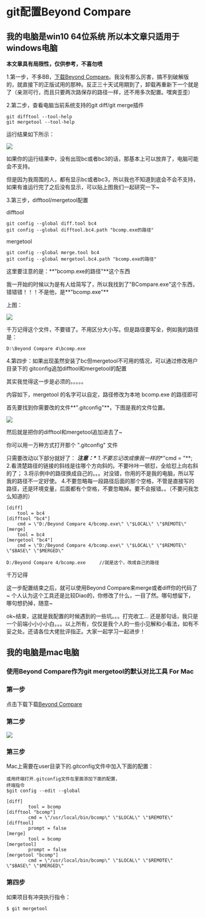 # git配置Beyond Compare

## 我的电脑是win10 64位系统 所以本文章只适用于windows电脑

**本文章具有局限性，仅供参考，不喜勿喷**

1.第一步，不多BB，[下载Beyond Compare](https://links.jianshu.com/go?to=http%3A%2F%2Fwww.scootersoftware.com%2Fdownload.php)。我没有那么厉害，搞不到破解版的，就直接下的正版试用的那种。反正三十天试用期到了，卸载再重新下一个就是了（亲测可行，而且只要两次路保存的路径一样，还不用多次配置。嘿爽歪歪）

2.第二步，查看电脑当前系统支持的git diff/git merge插件

```
git difftool --tool-help
git mergetool --tool-help
```

运行结果如下所示：

![](D:\web\Typora\bug\static\pic\gitconfig01.webp)

如果你的运行结果中，没有出现bc或者bc3的话，那基本上可以放弃了，电脑可能会不支持。

但是因为我周围的人，都有显示bc或者bc3，所以我也不知道到底会不会不支持，如果有谁运行完了之后没有显示，可以贴上图我们一起研究一下~

3.第三步，difftool/mergetool配置

difftool

```
git config --global diff.tool bc4
git config --global difftool.bc4.path "bcomp.exe的路径"
```

mergetool

```
git config --global merge.tool bc4
git config --global mergetool.bc4.path "bcomp.exe的路径"
```

这里要注意的是：**"bcomp.exe的路径"**这个东西

我一开始的时候以为是有人给简写了，所以我找到了"BCompare.exe"这个东西，错错错！！！不是他，是**"bcomp.exe"**

上图：

![](D:\web\Typora\bug\static\pic\gitconfig02.webp)

千万记得这个文件，不要错了。不用区分大小写。但是路径要写全，例如我的路径是：

```
D:\Beyond Compare 4\bcomp.exe
```

4.第四步：如果出现虽然安装了bc但mergetool不可用的情况，可以通过修改用户目录下的 gitconfig追加difftool和mergetool的配置

其实我觉得这一步是必须的。。。。。

内容如下，mergetool 的名字可以自定，路径修改为本地 bcomp.exe 的路径即可

首先要找到你需要改的文件**".gitconfig"**，下图是我的文件位置。

![](D:\web\Typora\bug\static\pic\gitconfig03.png)

然后就是把你的difftool和mergetool追加进去了~

你可以用一万种方式打开那个 ".gitconfig" 文件

只需要改动以下部分就好了：
 ***注意：\***
 1.不要忘记改成像我一样的**"cmd = "**;
 2.看清楚路径的链接的斜线是往哪个方向斜的。不要咔咔一顿怼，全给怼上向右斜的了；
 3.将示例中的路径换成自己的。。。对没错，你用的不是我的电脑，所以写我的路径不一定好使。
 4.不要忽略每一段路径后面的那个空格，不管是直接写的路径，还是环境变量，后面都有个空格，不要忽略掉。要不会报错。。（不要问我怎么知道的）

```
[diff]
    tool = bc4
[difftool "bc4"]
    cmd = \"D:/Beyond Compare 4/bcomp.exe\" \"$LOCAL\" \"$REMOTE\" 
[merge]
    tool = bc4
[mergetool "bc4"]
    cmd = \"D:/Beyond Compare 4/bcomp.exe\" \"$LOCAL\" \"$REMOTE\" \"$BASE\" \"$MERGED\"
```

```
D:/Beyond Compare 4/bcomp.exe     //就是这个，改成自己的路径
```

千万记得

这一步配置结束之后，就可以使用Beyond Compare来merge或者diff你的代码了~
 个人认为这个工具还是比较Diao的，你修改了什么，一目了然。哪句想留下，哪句想扔掉，随意~

ok~结束，这就是我配置的时候遇到的一些坑。。。打完收工...
 还是那句话，我只是一个前端小小小小白。。。以上所有，仅仅是我个人的一些小见解和小看法，如有不妥之处。还请各位大佬批评指正。大家一起学习一起进步！



## 我的电脑是mac电脑

### 使用Beyond Compare作为git mergetool的默认对比工具 For Mac

### 第一步

点击下载下载[Beyond Compare](https://link.jianshu.com/?t=http%3A%2F%2F219.238.7.71%2Ffiles%2F424300000878E137%2Fxiazai.beyondcompare.cc%2Fwm%2FBeyond_Compare-Mac-Trial.zip)

### 第二步

![](D:\web\Typora\bug\static\pic\gitconfig04.webp)

### 第三步

Mac上需要在user目录下的.gitconfig文件中加入下面的配置：

```
或用终端打开.gitconfig文件在里面添加下面的配置，
终端指令
$git config --edit --global
```

```
[diff]
        tool = bcomp
[difftool "bcomp"]
        cmd = \"/usr/local/bin/bcomp\" \"$LOCAL\" \"$REMOTE\"
[difftool]
        prompt = false
[merge]
        tool = bcomp
[mergetool]
        prompt = false
[mergetool "bcomp"]
        cmd = \"/usr/local/bin/bcomp\" \"$LOCAL\" \"$REMOTE\" \"$BASE\" \"$MERGED\"
```

### 第四步

如果项目有冲突执行指令：

```
$ git mergetool
```

